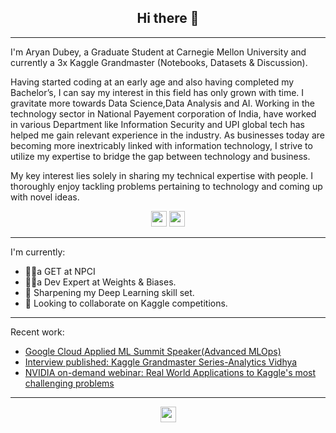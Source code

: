 <h2 align="center">Hi there 👋</h2>

---
I'm Aryan Dubey, a Graduate Student at Carnegie Mellon University and currently a 3x Kaggle Grandmaster (Notebooks, Datasets & Discussion).

Having started coding at an early age and also having completed my Bachelor’s, I can say my interest in this field has only grown with time. I gravitate more towards Data Science,Data Analysis and AI. Working in the technology sector in  National Payement corporation of India, have worked in various Department like Information Security and UPI global tech has helped me gain relevant experience in the industry. As businesses today are becoming more inextricably linked with information technology, I strive to utilize my expertise to bridge the gap between technology and business.       

My key interest lies solely in sharing my technical expertise with people. I thoroughly enjoy tackling problems pertaining to technology and coming up with novel ideas.

<p align=center>
<a href="https://www.kaggle.com/aryandubey78"><img height="25" src="https://img.shields.io/badge/Kaggle-profile-%2320beff"></a>
<a href="https://datascience.hp.com/us/en/our-ambassadors/ruchi-bhatia.html"><img height="25" src="https://img.shields.io/badge/Z%20by%20HP-Ambassador%20Profile-lightgrey"></a>
</p>

---
I'm currently:
- 👩‍💻a GET at NPCI
- 👩‍💻a Dev Expert at Weights & Biases.
- 🌱 Sharpening my Deep Learning skill set.
- 👯 Looking to collaborate on Kaggle competitions.
---

Recent work:
- <a href="">Google Cloud Applied ML Summit Speaker(Advanced MLOps)</a>
- <a href="">Interview published: Kaggle Grandmaster Series-Analytics Vidhya</a>
- <a href="">NVIDIA on-demand webinar: Real World Applications to Kaggle's most challenging problems</a>

---

<!--<p align="center">
  <img align="center" src="https://github-readme-stats.vercel.app/api/top-langs/?username=ruch798&layout=compact)](https://github.com/anuraghazra/github-readme-stats" />
</p> -->

<p align=center>
<img height="25" src="" />
<a href="">
</a>
</p>


<!-- ![Ruchi's github stats](https://github-readme-stats.vercel.app/api?username=ruch798&show_icons=true&hide=contribs,issues)
